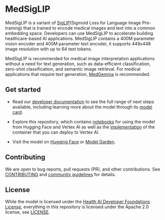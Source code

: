 # MedSigLIP

MedSigLIP is a variant of [SigLIP](https://arxiv.org/abs/2303.15343)(Sigmoid
Loss for Language Image Pre-training) that is trained to encode medical images
and text into a common embedding space. Developers can use MedSigLIP to
accelerate building healthcare-based AI applications. MedSigLIP contains a 400M
parameter vision encoder and 400M parameter text encoder, it supports 448x448
image resolution with up to 64 text tokens.

MedSigLIP is recommended for medical image interpretation applications without a
need for text generation, such as data-efficient classification, zero-shot
classification, and semantic image retrieval. For medical applications that
require text generation,
[MedGemma](https://developers.google.com/health-ai-developer-foundations/medgemma)
is recommended.

## Get started

*   Read our
    [developer documentation](https://developers.google.com/health-ai-developer-foundations/medsiglip/get-started)
    to see the full range of next steps available, including learning more about
    the model through its
    [model card](https://developers.google.com/health-ai-developer-foundations/medsiglip/model-card).

*   Explore this repository, which contains [notebooks](./notebooks) for using
    the model from Hugging Face and Vertex AI as well as the
    [implementation](./python/serving) of the container that you can deploy to
    Vertex AI.

*   Visit the model on [Hugging Face](https://huggingface.co/google/medsiglip)
    or
    [Model Garden](https://console.cloud.google.com/vertex-ai/publishers/google/model-garden/medsiglip).

## Contributing

We are open to bug reports, pull requests (PR), and other contributions. See
[CONTRIBUTING](CONTRIBUTING.md) and
[community guidelines](https://developers.google.com/health-ai-developer-foundations/community-guidelines)
for details.

## License

While the model is licensed under the
[Health AI Developer Foundations License](https://developers.google.com/health-ai-developer-foundations/terms),
everything in this repository is licensed under the Apache 2.0 license, see
[LICENSE](LICENSE).
